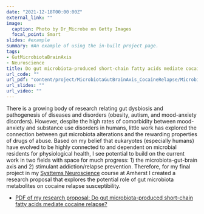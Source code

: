 ```yaml
---
date: "2021-12-18T00:00:00Z"
external_link: ""
image:
  caption: Photo by Dr_Microbe on Getty Images
  focal_point: Smart
slides: #example
summary: #An example of using the in-built project page.
tags:
- GutMicrobiotaBrainAxis
- Neuroscience
title: Do gut microbiota-produced short-chain fatty acids mediate cocaine relapse?
url_code: ""
url_pdf: "content/project/MicrobiotaGutBrainAxis_CocaineRelapse/MicrobiotaGutBrainAxis_CocaineRelapse.pdf"
url_slides: ""
url_video: ""
---
```

There is a growing body of research relating gut dysbiosis and pathogenesis of diseases and disorders (obesity, autism, and mood-anxiety disorders). However, despite the high rates of comorbidity between mood-anxiety and substance use disorders in humans, little work has explored the connection between gut microbiota alterations and the rewarding properties of drugs of abuse. Based on my belief that eukaryotes (especially humans) have evolved to be highly connected to and dependent on microbial residents for physiological health, I see potential to build on the current work in two fields with space for much progress: 1) the microbiota-gut-brain axis and 2) stimulant addiction/relapse prevention. Therefore, for my final project in my [Systtems Neuroscience](https://www.amherst.edu/academiclife/departments/courses/2122F/NEUR/NEUR-245-2122F) course at Amherst I created a research proposal that explores the potential role of gut microbiota metabolites on cocaine relapse susceptibility. 

- [PDF of my research proposal: Do gut microbiota-produced short-chain fatty acids mediate cocaine relapse?](MicrobiotaGutBrainAxis_CocaineRelapse.pdf)


